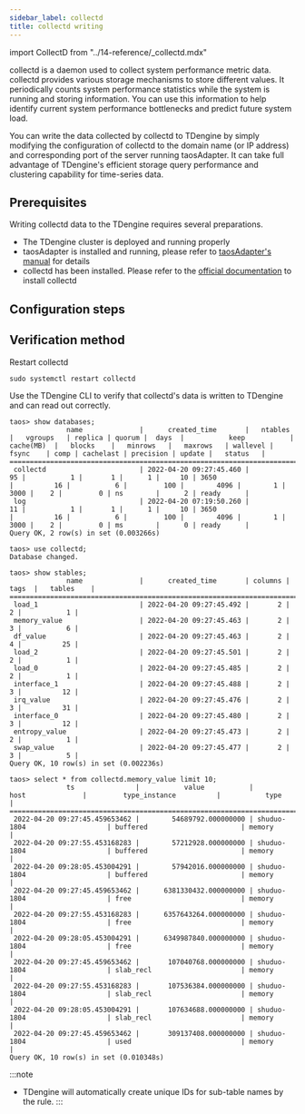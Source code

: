 ```yaml
---
sidebar_label: collectd
title: collectd writing
---
```


import CollectD from "../14-reference/_collectd.mdx"


collectd is a daemon used to collect system performance metric data. collectd provides various storage mechanisms to store different values. It periodically counts system performance statistics while the system is running and storing information. You can use this information to help identify current system performance bottlenecks and predict future system load.

You can write the data collected by collectd to TDengine by simply modifying the configuration of collectd to the domain name (or IP address) and corresponding port of the server running taosAdapter. It can take full advantage of TDengine's efficient storage query performance and clustering capability for time-series data.

## Prerequisites

Writing collectd data to the TDengine requires several preparations.
- The TDengine cluster is deployed and running properly
- taosAdapter is installed and running, please refer to [taosAdapter's manual](/reference/taosadapter) for details
- collectd has been installed. Please refer to the [official documentation](https://collectd.org/download.shtml) to install collectd

## Configuration steps
<CollectD />

## Verification method

Restart collectd 

```
sudo systemctl restart collectd
```

Use the TDengine CLI to verify that collectd's data is written to TDengine and can read out correctly.

```
taos> show databases;
              name              |      created_time       |   ntables   |   vgroups   | replica | quorum |  days  |           keep           |  cache(MB)  |   blocks    |   minrows   |   maxrows   | wallevel |    fsync    | comp | cachelast | precision | update |   status   |
====================================================================================================================================================================================================================================================================================
 collectd                       | 2022-04-20 09:27:45.460 |          95 |           1 |       1 |      1 |     10 | 3650                     |          16 |           6 |         100 |        4096 |        1 |        3000 |    2 |         0 | ns        |      2 | ready      |
 log                            | 2022-04-20 07:19:50.260 |          11 |           1 |       1 |      1 |     10 | 3650                     |          16 |           6 |         100 |        4096 |        1 |        3000 |    2 |         0 | ms        |      0 | ready      |
Query OK, 2 row(s) in set (0.003266s)

taos> use collectd;
Database changed.

taos> show stables;
              name              |      created_time       | columns |  tags  |   tables    |
============================================================================================
 load_1                         | 2022-04-20 09:27:45.492 |       2 |      2 |           1 |
 memory_value                   | 2022-04-20 09:27:45.463 |       2 |      3 |           6 |
 df_value                       | 2022-04-20 09:27:45.463 |       2 |      4 |          25 |
 load_2                         | 2022-04-20 09:27:45.501 |       2 |      2 |           1 |
 load_0                         | 2022-04-20 09:27:45.485 |       2 |      2 |           1 |
 interface_1                    | 2022-04-20 09:27:45.488 |       2 |      3 |          12 |
 irq_value                      | 2022-04-20 09:27:45.476 |       2 |      3 |          31 |
 interface_0                    | 2022-04-20 09:27:45.480 |       2 |      3 |          12 |
 entropy_value                  | 2022-04-20 09:27:45.473 |       2 |      2 |           1 |
 swap_value                     | 2022-04-20 09:27:45.477 |       2 |      3 |           5 |
Query OK, 10 row(s) in set (0.002236s)

taos> select * from collectd.memory_value limit 10;
              ts               |           value           |              host              |         type_instance          |           type           |
=========================================================================================================================================================
 2022-04-20 09:27:45.459653462 |        54689792.000000000 | shuduo-1804                    | buffered                       | memory                   |
 2022-04-20 09:27:55.453168283 |        57212928.000000000 | shuduo-1804                    | buffered                       | memory                   |
 2022-04-20 09:28:05.453004291 |        57942016.000000000 | shuduo-1804                    | buffered                       | memory                   |
 2022-04-20 09:27:45.459653462 |      6381330432.000000000 | shuduo-1804                    | free                           | memory                   |
 2022-04-20 09:27:55.453168283 |      6357643264.000000000 | shuduo-1804                    | free                           | memory                   |
 2022-04-20 09:28:05.453004291 |      6349987840.000000000 | shuduo-1804                    | free                           | memory                   |
 2022-04-20 09:27:45.459653462 |       107040768.000000000 | shuduo-1804                    | slab_recl                      | memory                   |
 2022-04-20 09:27:55.453168283 |       107536384.000000000 | shuduo-1804                    | slab_recl                      | memory                   |
 2022-04-20 09:28:05.453004291 |       107634688.000000000 | shuduo-1804                    | slab_recl                      | memory                   |
 2022-04-20 09:27:45.459653462 |       309137408.000000000 | shuduo-1804                    | used                           | memory                   |
Query OK, 10 row(s) in set (0.010348s)
```

:::note

- TDengine will automatically create unique IDs for sub-table names by the rule.
:::
